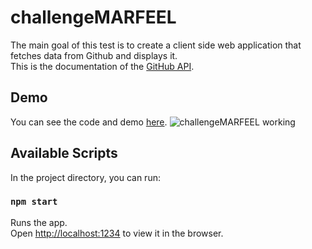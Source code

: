 # challengeMARFEEL

The main goal of this test is to create a client side web application that fetches data from Github and displays it.  
This is the documentation of the ​[GitHub API](https://developer.github.com/v3/).

## Demo
You can see the code and demo [here](http://soydiego.com.ar/myCodes/marfeel/).
![challengeMARFEEL working](https://raw.githubusercontent.com/SoyDiego/challengeMARFEEL/master/img/screenshot.png)

## Available Scripts

In the project directory, you can run:

### `npm start`

Runs the app.  
Open [http://localhost:1234](http://localhost:1234) to view it in the browser.